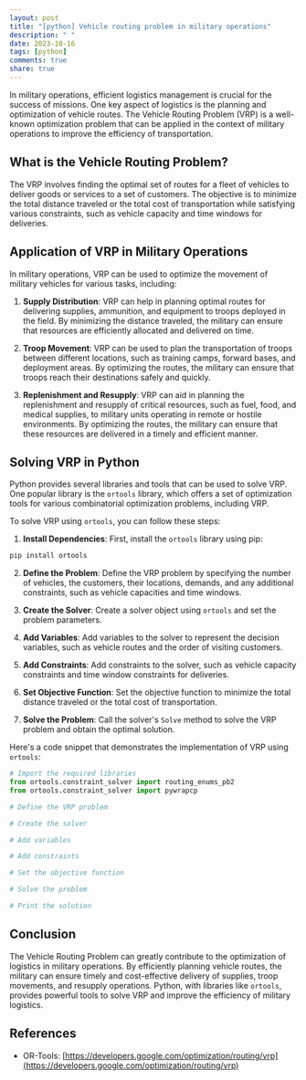 ```yaml
---
layout: post
title: "[python] Vehicle routing problem in military operations"
description: " "
date: 2023-10-16
tags: [python]
comments: true
share: true
---
```


In military operations, efficient logistics management is crucial for the success of missions. One key aspect of logistics is the planning and optimization of vehicle routes. The Vehicle Routing Problem (VRP) is a well-known optimization problem that can be applied in the context of military operations to improve the efficiency of transportation.

## What is the Vehicle Routing Problem?

The VRP involves finding the optimal set of routes for a fleet of vehicles to deliver goods or services to a set of customers. The objective is to minimize the total distance traveled or the total cost of transportation while satisfying various constraints, such as vehicle capacity and time windows for deliveries.

## Application of VRP in Military Operations

In military operations, VRP can be used to optimize the movement of military vehicles for various tasks, including:

1. **Supply Distribution**: VRP can help in planning optimal routes for delivering supplies, ammunition, and equipment to troops deployed in the field. By minimizing the distance traveled, the military can ensure that resources are efficiently allocated and delivered on time.

2. **Troop Movement**: VRP can be used to plan the transportation of troops between different locations, such as training camps, forward bases, and deployment areas. By optimizing the routes, the military can ensure that troops reach their destinations safely and quickly.

3. **Replenishment and Resupply**: VRP can aid in planning the replenishment and resupply of critical resources, such as fuel, food, and medical supplies, to military units operating in remote or hostile environments. By optimizing the routes, the military can ensure that these resources are delivered in a timely and efficient manner.

## Solving VRP in Python

Python provides several libraries and tools that can be used to solve VRP. One popular library is the `ortools` library, which offers a set of optimization tools for various combinatorial optimization problems, including VRP.

To solve VRP using `ortools`, you can follow these steps:

1. **Install Dependencies**: First, install the `ortools` library using pip:

```python
pip install ortools
```

2. **Define the Problem**: Define the VRP problem by specifying the number of vehicles, the customers, their locations, demands, and any additional constraints, such as vehicle capacities and time windows.

3. **Create the Solver**: Create a solver object using `ortools` and set the problem parameters.

4. **Add Variables**: Add variables to the solver to represent the decision variables, such as vehicle routes and the order of visiting customers.

5. **Add Constraints**: Add constraints to the solver, such as vehicle capacity constraints and time window constraints for deliveries.

6. **Set Objective Function**: Set the objective function to minimize the total distance traveled or the total cost of transportation.

7. **Solve the Problem**: Call the solver's `Solve` method to solve the VRP problem and obtain the optimal solution.

Here's a code snippet that demonstrates the implementation of VRP using `ortools`:

```python
# Import the required libraries
from ortools.constraint_solver import routing_enums_pb2
from ortools.constraint_solver import pywrapcp

# Define the VRP problem

# Create the solver

# Add variables

# Add constraints

# Set the objective function

# Solve the problem

# Print the solution
```

## Conclusion

The Vehicle Routing Problem can greatly contribute to the optimization of logistics in military operations. By efficiently planning vehicle routes, the military can ensure timely and cost-effective delivery of supplies, troop movements, and resupply operations. Python, with libraries like `ortools`, provides powerful tools to solve VRP and improve the efficiency of military logistics.

## References

- OR-Tools: [https://developers.google.com/optimization/routing/vrp](https://developers.google.com/optimization/routing/vrp)